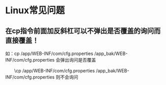 # Linux常见问题



## 在cp指令前面加反斜杠可以不弹出是否覆盖的询问而直接覆盖！

如：cp /app/WEB-INF/com/cfg.properties /app_bak/WEB-INF/com/cfg.properties 会弹出询问是否覆盖

　　\cp /app/WEB-INF/com/cfg.properties /app_bak/WEB-INF/com/cfg.properties 则不会询问